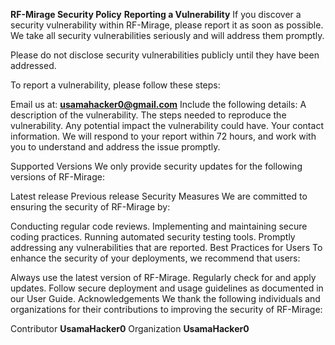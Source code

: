 **RF-Mirage Security Policy**
**Reporting a Vulnerability**
If you discover a security vulnerability within RF-Mirage, please report it as soon as possible. We take all security vulnerabilities seriously and will address them promptly.

Please do not disclose security vulnerabilities publicly until they have been addressed.

To report a vulnerability, please follow these steps:

Email us at: **usamahacker0@gmail.com**
Include the following details:
A description of the vulnerability.
The steps needed to reproduce the vulnerability.
Any potential impact the vulnerability could have.
Your contact information.
We will respond to your report within 72 hours, and work with you to understand and address the issue promptly.

Supported Versions
We only provide security updates for the following versions of RF-Mirage:

Latest release
Previous release
Security Measures
We are committed to ensuring the security of RF-Mirage by:

Conducting regular code reviews.
Implementing and maintaining secure coding practices.
Running automated security testing tools.
Promptly addressing any vulnerabilities that are reported.
Best Practices for Users
To enhance the security of your deployments, we recommend that users:

Always use the latest version of RF-Mirage.
Regularly check for and apply updates.
Follow secure deployment and usage guidelines as documented in our User Guide.
Acknowledgements
We thank the following individuals and organizations for their contributions to improving the security of RF-Mirage:

Contributor **UsamaHacker0**
Organization **UsamaHacker0**
